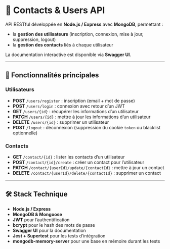 # 📇 Contacts & Users API

API RESTful développée en **Node.js / Express** avec **MongoDB**, permettant :

- la **gestion des utilisateurs** (inscription, connexion, mise à jour, suppression, logout)
- la **gestion des contacts** liés à chaque utilisateur

La documentation interactive est disponible via **Swagger UI**.

---

## 🚀 Fonctionnalités principales

### Utilisateurs
- **POST** `/users/register` : inscription (email + mot de passe)
- **POST** `/users/login` : connexion avec retour d’un JWT
- **GET** `/users/{id}` : récupérer les informations d’un utilisateur
- **PATCH** `/users/{id}` : mettre à jour les informations d’un utilisateur
- **DELETE** `/users/{id}` : supprimer un utilisateur
- **POST** `/logout` : déconnexion (suppression du cookie `token` ou blacklist optionnelle)

### Contacts
- **GET** `/contact/{id}` : lister les contacts d’un utilisateur
- **POST** `/contact/{id}/create` : créer un contact pour l’utilisateur
- **PATCH** `/contact/{userId}/update/{contactId}` : mettre à jour un contact
- **DELETE** `/contact/{userId}/delete/{contactId}` : supprimer un contact

---

## 🛠️ Stack Technique

- **Node.js / Express**
- **MongoDB & Mongoose**
- **JWT** pour l’authentification
- **bcrypt** pour le hash des mots de passe
- **Swagger UI** pour la documentation
- **Jest + Supertest** pour les tests d’intégration
- **mongodb-memory-server** pour une base en mémoire durant les tests

